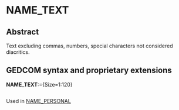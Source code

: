 ﻿<!-- licence GPL V2, cf https://github.com/TitiFix/geneweb -->
# NAME_TEXT
## Abstract
Text excluding commas, numbers, special characters not considered diacritics.


## GEDCOM syntax and proprietary extensions

**NAME_TEXT**:={Size=1:120}
<pre>
</pre>
Used in <a href=Ged.NAME_PERSONAL.md>NAME_PERSONAL</a><br />

